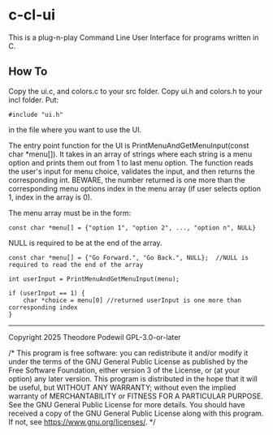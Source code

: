 # c-cl-ui
This is a plug-n-play Command Line User Interface for programs written in C.

## How To
Copy the ui.c, and colors.c to your src folder.  Copy ui.h and colors.h to your incl folder.
Put:
```
#include "ui.h"
```
in the file where you want to use the UI.

The entry point function for the UI is PrintMenuAndGetMenuInput(const char *menu[]).
It takes in an array of strings where each string is a menu option and prints them out from 1 to last menu option.  The function reads the user's input for menu choice, validates the input, and then returns the corresponding int.  BEWARE, the number returned is one more than the corresponding menu options index in the menu array (if user selects option 1, index in the array is 0).

The menu array must be in the form:
```
const char *menu[] = {"option 1", "option 2", ..., "option n", NULL}
```
NULL is required to be at the end of the array.


```
const char *menu[] = {"Go Forward.", "Go Back.", NULL};  //NULL is required to read the end of the array

int userInput = PrintMenuAndGetMenuInput(menu);

if (userInput == 1) {
    char *choice = menu[0] //returned userInput is one more than corresponding index
}
```

___________________________________________________________________________________

Copyright 2025 Theodore Podewil
GPL-3.0-or-later

/* This program is free software: you can redistribute it and/or modify it under the terms of the GNU General Public License as published by the Free Software Foundation, either version 3 of the License, or (at your option) any later version. This program is distributed in the hope that it will be useful, but WITHOUT ANY WARRANTY; without even the implied warranty of MERCHANTABILITY or FITNESS FOR A PARTICULAR PURPOSE. See the GNU General Public License for more details. You should have received a copy of the GNU General Public License along with this program. If not, see https://www.gnu.org/licenses/. */
